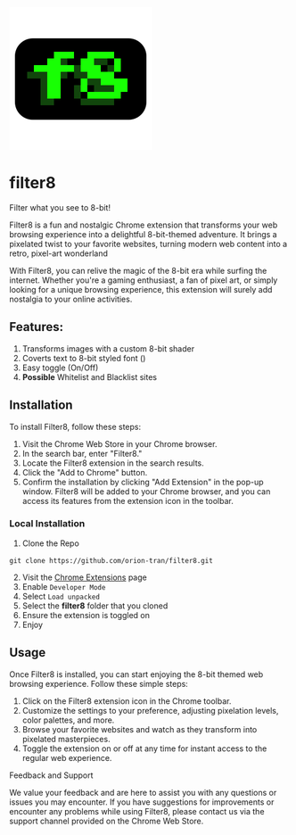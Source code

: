 [![filter8](popup/filter8.svg)](https://github.com/orion-tran/filter8)

# filter8
Filter what you see to 8-bit!

Filter8 is a fun and nostalgic Chrome extension that transforms your web browsing experience into a delightful 8-bit-themed adventure. 
It brings a pixelated twist to your favorite websites, turning modern web content into a retro, pixel-art wonderland

With Filter8, you can relive the magic of the 8-bit era while surfing the internet. 
Whether you're a gaming enthusiast, a fan of pixel art, or simply looking for a unique browsing experience, this extension will surely add nostalgia to your online activities.

## Features:
1. Transforms images with a custom 8-bit shader
2. Coverts text to 8-bit styled font ()
3. Easy toggle (On/Off)
4. **Possible** Whitelist and Blacklist sites

## Installation
To install Filter8, follow these steps:
1. Visit the Chrome Web Store in your Chrome browser.
2. In the search bar, enter "Filter8."
3. Locate the Filter8 extension in the search results.
4. Click the "Add to Chrome" button.
5. Confirm the installation by clicking "Add Extension" in the pop-up window.
Filter8 will be added to your Chrome browser, and you can access its features from the extension icon in the toolbar.

### Local Installation
1. Clone the Repo 
```
git clone https://github.com/orion-tran/filter8.git
```
2. Visit the [Chrome Extensions](chrome://extensions/) page
3. Enable `Developer Mode`
4. Select `Load unpacked`
5. Select the **filter8** folder that you cloned
6. Ensure the extension is toggled on
7. Enjoy

## Usage
Once Filter8 is installed, you can start enjoying the 8-bit themed web browsing experience. Follow these simple steps:
1. Click on the Filter8 extension icon in the Chrome toolbar.
2. Customize the settings to your preference, adjusting pixelation levels, color palettes, and more.
3. Browse your favorite websites and watch as they transform into pixelated masterpieces.
4. Toggle the extension on or off at any time for instant access to the regular web experience.

Feedback and Support

We value your feedback and are here to assist you with any questions or issues you may encounter.
If you have suggestions for improvements or encounter any problems while using Filter8, please contact us via the support channel provided on the Chrome Web Store.

